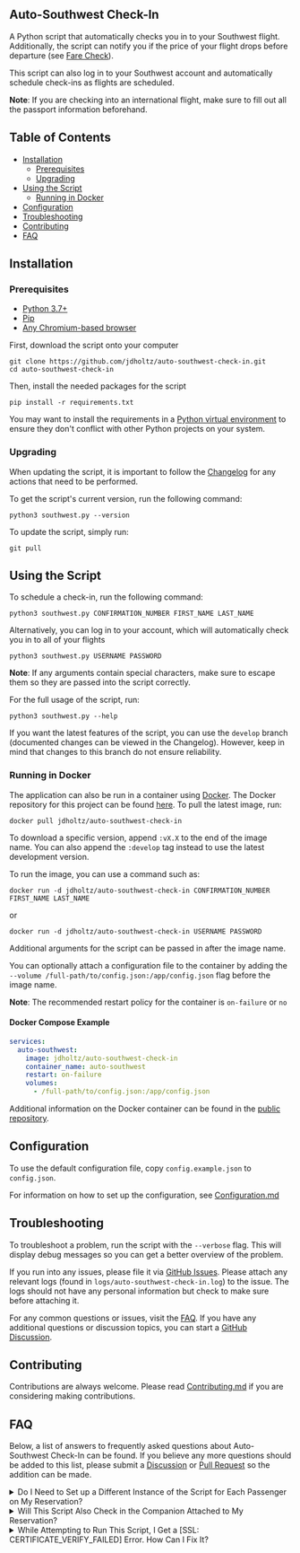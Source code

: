 ## Auto-Southwest Check-In
A Python script that automatically checks you in to your Southwest flight. Additionally,
the script can notify you if the price of your flight drops before departure
(see [Fare Check](CONFIGURATION.md#fare-check)).

This script can also log in to your Southwest account and automatically schedule check-ins as
flights are scheduled.

**Note**: If you are checking into an international flight, make sure to fill out all the passport
information beforehand.

## Table of Contents
- [Installation](#installation)
    * [Prerequisites](#prerequisites)
    * [Upgrading](#upgrading)
- [Using the Script](#using-the-script)
    * [Running in Docker](#running-in-docker)
- [Configuration](#configuration)
- [Troubleshooting](#troubleshooting)
- [Contributing](#contributing)
- [FAQ](#faq)

## Installation

### Prerequisites
- [Python 3.7+][0]
- [Pip][1]
- [Any Chromium-based browser][2]

First, download the script onto your computer
```shell
git clone https://github.com/jdholtz/auto-southwest-check-in.git
cd auto-southwest-check-in
```
Then, install the needed packages for the script
```shell
pip install -r requirements.txt
```
You may want to install the requirements in a [Python virtual environment][3] to ensure they don't conflict
with other Python projects on your system.

### Upgrading
When updating the script, it is important to follow the [Changelog](CHANGELOG.md) for any actions
that need to be performed.

To get the script's current version, run the following command:
```shell
python3 southwest.py --version
```

To update the script, simply run:
```shell
git pull
```

## Using the Script
To schedule a check-in, run the following command:
```shell
python3 southwest.py CONFIRMATION_NUMBER FIRST_NAME LAST_NAME
```
Alternatively, you can log in to your account, which will automatically check you in to all of your flights
```shell
python3 southwest.py USERNAME PASSWORD
```
**Note**: If any arguments contain special characters, make sure to escape them so they are passed into
the script correctly.

For the full usage of the script, run:
```shell
python3 southwest.py --help
```

If you want the latest features of the script, you can use the `develop` branch (documented changes
can be viewed in the Changelog). However, keep in mind that changes to this branch do not ensure reliability.

### Running in Docker
The application can also be run in a container using [Docker][4]. The Docker repository for this project
can be found [here][5]. To pull the latest image, run:
```shell
docker pull jdholtz/auto-southwest-check-in
```
To download a specific version, append `:vX.X` to the end of the image name. You can also append the
`:develop` tag instead to use the latest development version.

To run the image, you can use a command such as:
```shell
docker run -d jdholtz/auto-southwest-check-in CONFIRMATION_NUMBER FIRST_NAME LAST_NAME
```
or
```shell
docker run -d jdholtz/auto-southwest-check-in USERNAME PASSWORD
```
Additional arguments for the script can be passed in after the image name.

You can optionally attach a configuration file to the container by adding the
`--volume /full-path/to/config.json:/app/config.json` flag before the image name.

**Note**: The recommended restart policy for the container is `on-failure` or `no`

#### Docker Compose Example
```yaml
services:
  auto-southwest:
    image: jdholtz/auto-southwest-check-in
    container_name: auto-southwest
    restart: on-failure
    volumes:
      - /full-path/to/config.json:/app/config.json
```

Additional information on the Docker container can be found in the [public repository][5].

## Configuration
To use the default configuration file, copy `config.example.json` to `config.json`.

For information on how to set up the configuration, see [Configuration.md](CONFIGURATION.md)

## Troubleshooting
To troubleshoot a problem, run the script with the `--verbose` flag. This will display debug messages so you can
get a better overview of the problem.

If you run into any issues, please file it via [GitHub Issues][6]. Please attach any relevant logs (found in
`logs/auto-southwest-check-in.log`) to the issue. The logs should not have any personal information but check to make
sure before attaching it.

For any common questions or issues, visit the [FAQ](#faq). If you have any additional questions or discussion topics,
you can start a [GitHub Discussion][7].

## Contributing
Contributions are always welcome. Please read [Contributing.md](CONTRIBUTING.md) if you are considering making contributions.

## FAQ
Below, a list of answers to frequently asked questions about Auto-Southwest Check-In can be found. If you believe any more
questions should be added to this list, please submit a [Discussion][7] or [Pull Request][8] so the addition can be made.

<details>
<summary>Do I Need to Set up a Different Instance of the Script for Each Passenger on My Reservation?</summary>

This script will check the entire party in under the same reservation, so there is no need to create more than one instance
of the script per reservation.

However, this is not the case if you have a companion attached to your reservation. See the next question for information on
checking in a companion.
</details>

<details>
<summary>Will This Script Also Check in the Companion Attached to My Reservation?</summary>

Unfortunately, this is not possible due to how Southwest's companion system works. To ensure your companion is also checked in,
you can set up their reservation or account separately in the configuration file.
</details>

<details>
<summary>While Attempting to Run This Script, I Get a [SSL: CERTIFICATE_VERIFY_FAILED] Error. How Can I Fix It?</summary>

If you are on MacOS, this error most likely occurred because your Python installation does not have any root certificates. To
install these certificates, follow the directions found at [this Stack Overflow question][9].

Credit to [@greennayr](https://github.com/greennayr) for the answer to this question.
</details>


[0]: https://www.python.org/downloads/
[1]: https://pip.pypa.io/en/stable/installation/
[2]: https://en.wikipedia.org/wiki/Chromium_(web_browser)#Active
[3]: https://virtualenv.pypa.io/en/stable/
[4]: https://www.docker.com/
[5]: https://hub.docker.com/repository/docker/jdholtz/auto-southwest-check-in
[6]: https://github.com/jdholtz/auto-southwest-check-in/issues/new/choose
[7]: https://github.com/jdholtz/auto-southwest-check-in/discussions/new/choose
[8]: https://github.com/jdholtz/auto-southwest-check-in/pulls
[9]: https://stackoverflow.com/questions/42098126/mac-osx-python-ssl-sslerror-ssl-certificate-verify-failed-certificate-verify
